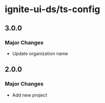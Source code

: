 # ignite-ui-ds/ts-config

## 3.0.0

### Major Changes

- Update organization name

## 2.0.0

### Major Changes

- Add new project
